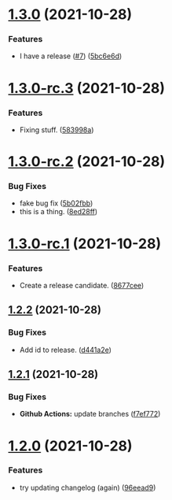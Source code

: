 # [1.3.0](https://github.com/yozepi/semantic-release-dotnet/compare/v1.2.2...v1.3.0) (2021-10-28)


### Features

* I have a release ([#7](https://github.com/yozepi/semantic-release-dotnet/issues/7)) ([5bc6e6d](https://github.com/yozepi/semantic-release-dotnet/commit/5bc6e6d124559a2bb989f702f380cf43d0c8186f))

# [1.3.0-rc.3](https://github.com/yozepi/semantic-release-dotnet/compare/v1.3.0-rc.2...v1.3.0-rc.3) (2021-10-28)


### Features

* Fixing stuff. ([583998a](https://github.com/yozepi/semantic-release-dotnet/commit/583998a8935c3734bbc5ce5f06e3cc6cf3a12bd3))
# [1.3.0-rc.2](https://github.com/yozepi/semantic-release-dotnet/compare/v1.3.0-rc.1...v1.3.0-rc.2) (2021-10-28)


### Bug Fixes

* fake bug fix ([5b02fbb](https://github.com/yozepi/semantic-release-dotnet/commit/5b02fbb4a29054d62e926808b3208541265dc322))
* this is a thing. ([8ed28ff](https://github.com/yozepi/semantic-release-dotnet/commit/8ed28ff71d047da15739ef5131d4b8024a7ee0d6))

# [1.3.0-rc.1](https://github.com/yozepi/semantic-release-dotnet/compare/v1.2.2...v1.3.0-rc.1) (2021-10-28)


### Features

* Create a release candidate. ([8677cee](https://github.com/yozepi/semantic-release-dotnet/commit/8677ceeca7fc9819c434ca0687d14f5126da609f))

## [1.2.2](https://github.com/yozepi/semantic-release-dotnet/compare/v1.2.1...v1.2.2) (2021-10-28)


### Bug Fixes

* Add id to release. ([d441a2e](https://github.com/yozepi/semantic-release-dotnet/commit/d441a2ead843f206f4444e6873c8d3b4b18398dd))

## [1.2.1](https://github.com/yozepi/semantic-release-dotnet/compare/v1.2.0...v1.2.1) (2021-10-28)


### Bug Fixes

* **Github Actions:** update branches ([f7ef772](https://github.com/yozepi/semantic-release-dotnet/commit/f7ef772e52fa50dbb3963a6a6aa25befb81923f1))

# [1.2.0](https://github.com/yozepi/semantic-release-dotnet/compare/v1.1.0...v1.2.0) (2021-10-28)


### Features

* try updating changelog (again) ([96eead9](https://github.com/yozepi/semantic-release-dotnet/commit/96eead9434bc51e9d12727632bc904ee8fc037a8))
